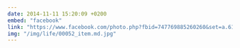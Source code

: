 ```yaml
---
date: 2014-11-11 15:20:09 +0200
embed: "facebook"
link: "https://www.facebook.com/photo.php?fbid=747769885260260&set=a.618345881535995.1073741827.100000817666251&type=3&theater"
img: "/img/life/00052_item.md.jpg"
---
```

